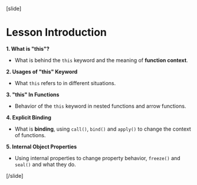 [slide]
# Lesson Introduction

**1. What is "this"?** 
- What is behind the `this` keyword and the meaning of **function context**.

**2. Usages of "this" Keyword** 
- What `this` refers to in different situations.

**3. "this" In Functions**
- Behavior of the `this` keyword in nested functions and arrow functions. 

**4. Explicit Binding**
- What is **binding**, using `call()`, `bind()` and `apply()` to change the context of functions.

**5. Internal Object Properties**
- Using internal properties to change property behavior, `freeze()` and `seal()` and what they do.


[/slide]

